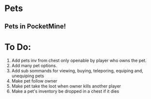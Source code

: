 # Pets
## Pets in PocketMine!
# To Do:
1. Add pets inv from chest only openable by player who owns the pet.
2. Add many pet options.
3. Add sub sommands for viewing, buying, teleporing, equiping and, unequiping pets 
4. Make pet follow owner
5. Make pet take the loot when owner kills another player
6. Make a pet's inventory be dropped in a chest if it dies
